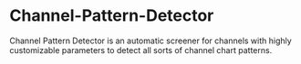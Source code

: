 # Channel-Pattern-Detector
Channel Pattern Detector is an automatic screener for channels with highly customizable parameters to detect all sorts of channel chart patterns.
